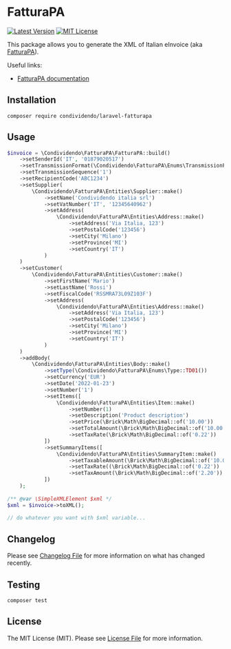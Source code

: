 # FatturaPA

[![Latest Version](http://img.shields.io/packagist/v/condividendo/laravel-fatturapa.svg?label=Release&style=for-the-badge)](https://packagist.org/packages/condividendo/laravel-fatturapa)
[![MIT License](https://img.shields.io/github/license/condividendo/laravel-fatturapa.svg?label=License&color=blue&style=for-the-badge)](https://github.com/condividendo/laravel-fatturapa/blob/master/LICENSE.md)

This package allows you to generate the XML of Italian eInvoice (aka [FatturaPA](https://www.fatturapa.gov.it/)).

Useful links:
- [FatturaPA documentation](https://www.fatturapa.gov.it/it/norme-e-regole/documentazione-fattura-elettronica/formato-fatturapa/)

## Installation

```shell
composer require condividendo/laravel-fatturapa
```

## Usage

```php
$invoice = \Condividendo\FatturaPA\FatturaPA::build()
    ->setSenderId('IT', '01879020517')
    ->setTransmissionFormat(\Condividendo\FatturaPA\Enums\TransmissionFormat::FPR12())
    ->setTransmissionSequence('1')
    ->setRecipientCode('ABC1234')
    ->setSupplier(
        \Condividendo\FatturaPA\Entities\Supplier::make()
            ->setName('Condividendo italia srl')
            ->setVatNumber('IT', '12345640962')
            ->setAddress(
                \Condividendo\FatturaPA\Entities\Address::make()
                    ->setAddress('Via Italia, 123')
                    ->setPostalCode('123456')
                    ->setCity('Milano')
                    ->setProvince('MI')
                    ->setCountry('IT')
            )
    )
    ->setCustomer(
        \Condividendo\FatturaPA\Entities\Customer::make()
            ->setFirstName('Mario')
            ->setLastName('Rossi')
            ->setFiscalCode('RSSMRA73L09Z103F')
            ->setAddress(
                \Condividendo\FatturaPA\Entities\Address::make()
                    ->setAddress('Via Italia, 123')
                    ->setPostalCode('123456')
                    ->setCity('Milano')
                    ->setProvince('MI')
                    ->setCountry('IT')
            )
    )
    ->addBody(
        \Condividendo\FatturaPA\Entities\Body::make()
            ->setType(\Condividendo\FatturaPA\Enums\Type::TD01())
            ->setCurrency('EUR')
            ->setDate('2022-01-23')
            ->setNumber('1')
            ->setItems([
                \Condividendo\FatturaPA\Entities\Item::make()
                    ->setNumber(1)
                    ->setDescription('Product description')
                    ->setPrice(\Brick\Math\BigDecimal::of('10.00'))
                    ->setTotalAmount(\Brick\Math\BigDecimal::of('10.00'))
                    ->setTaxRate(\Brick\Math\BigDecimal::of('0.22'))
            ])
            ->setSummaryItems([
                \Condividendo\FatturaPA\Entities\SummaryItem::make()
                    ->setTaxableAmount(\Brick\Math\BigDecimal::of('10.00'))
                    ->setTaxRate((\Brick\Math\BigDecimal::of('0.22'))
                    ->setTaxAmount(\Brick\Math\BigDecimal::of('2.20'))
            ])
    );
    
/** @var \SimpleXMLElement $xml */
$xml = $invoice->toXML();

// do whatever you want with $xml variable...
```

## Changelog

Please see [Changelog File](CHANGELOG.md) for more information on what has changed recently.

## Testing

```shell
composer test
```

## License

The MIT License (MIT). Please see [License File](LICENSE.md) for more information.
